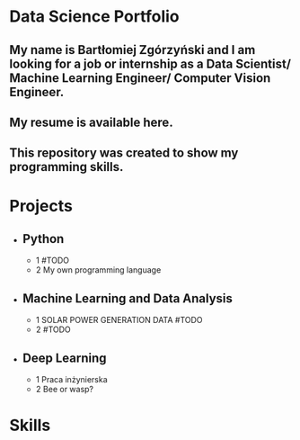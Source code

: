 # Data Science Portfolio

## My name is Bartłomiej Zgórzyński and I am looking for a job or internship as a Data Scientist/ Machine Learning Engineer/ Computer Vision Engineer.
## My resume is available here.
## This repository was created to show my programming skills.

# Projects

- ## Python
  - 1 #TODO
  - 2 My own programming language

- ## Machine Learning and Data Analysis
  - 1 SOLAR POWER GENERATION DATA #TODO
  - 2 #TODO
  
- ## Deep Learning
  - 1 Praca inżynierska
  - 2 Bee or wasp?

# Skills
  

